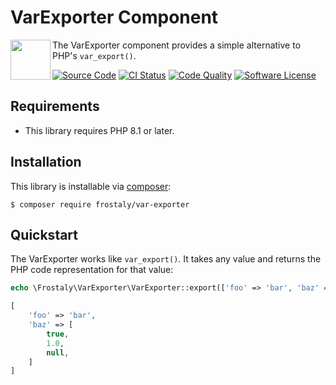 # VarExporter Component

<img src="https://avatars.githubusercontent.com/u/95505865" alt="" align="left" height="64">

The VarExporter component provides a simple alternative to PHP's `var_export()`.

[![Source Code](https://img.shields.io/badge/source-frostaly/var--exporter-blue.svg)](https://github.com/frostaly/var-exporter)
[![CI Status](https://github.com/frostaly/var-exporter/workflows/Build/badge.svg)](https://github.com/frostaly/var-exporter/actions?query=workflow%3A%22Build%22)
[![Code Quality](https://scrutinizer-ci.com/g/frostaly/var-exporter/badges/quality-score.png)](https://scrutinizer-ci.com/g/frostaly/var-exporter/?branch=master)
[![Software License](https://img.shields.io/badge/license-GPL-brightgreen.svg)](https://github.com/frostaly/var-exporter/blob/master/LICENSE)

## Requirements
- This library requires PHP 8.1 or later.

## Installation

This library is installable via [composer](https://getcomposer.org/):

```
$ composer require frostaly/var-exporter
```

## Quickstart

The VarExporter works like `var_export()`. It takes any value and returns the PHP code representation for that value:

```php
echo \Frostaly\VarExporter\VarExporter::export(['foo' => 'bar', 'baz' => [true, 1.0, null]]);

```
```php
[
    'foo' => 'bar',
    'baz' => [
        true,
        1.0,
        null,
    ]
]
```
